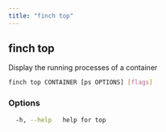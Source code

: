 ```yaml
---
title: "finch top"
---
```


## finch top

Display the running processes of a container

```bash
finch top CONTAINER [ps OPTIONS] [flags]
```

### Options

```bash
  -h, --help   help for top
```

